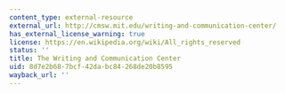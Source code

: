 ```yaml
---
content_type: external-resource
external_url: http://cmsw.mit.edu/writing-and-communication-center/
has_external_license_warning: true
license: https://en.wikipedia.org/wiki/All_rights_reserved
status: ''
title: The Writing and Communication Center
uid: 8d7e2b68-7bcf-42da-bc84-268de20b8595
wayback_url: ''
---
```

